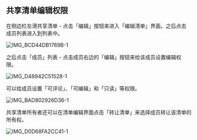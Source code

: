 ## 共享清单编辑权限



在侧边栏左滑共享清单 - 点击「编辑」按钮来进入「编辑清单」界面。之后点击成员列表进入到列表中。

![IMG_BCD44DB1769B-1](/Users/aechchow/Documents/GitHub/guide-dd/images/ios/111.png)



之后点击「成员」列表 - 点击成员右边的「编辑」按钮来给该成员设置编辑权限。

![IMG_D48942C51528-1](/Users/aechchow/Documents/GitHub/guide-dd/images/ios/112.png)

可以给成员设置「可评论」、「可编辑」和「只读」等权限。

![IMG_BAD802926D36-1](/Users/aechchow/Documents/GitHub/guide-dd/images/ios/113.png)

共享清单所有者还可以在清单编辑界面点击「转让清单」来选择成员转让该清单的所有权。

![IMG_D0D68FA2CC41-1](/Users/aechchow/Documents/GitHub/guide-dd/images/ios/114.png)

